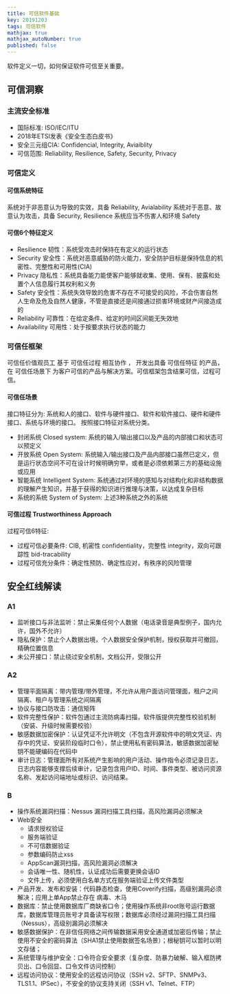 ```yaml
---
title: 可信软件基础
key: 20191203
tags: 可信软件
mathjax: true
mathjax_autoNumber: true
published: false
---
```


软件定义一切，如何保证软件可信至关重要。<!--more-->

## 可信洞察

### 主流安全标准

- 国际标准: ISO/IEC/ITU
- 2018年ETSI发表《安全生态白皮书》
- 安全三元组CIA: Confidencial, Integrity, Aviaiblity
- 可信范围: Reliability, Resilience, Safety, Security, Privacy

### 可信定义

#### 可信系统特征

系统对于非恶意认为导致的实效，具备 Reliability, Avialability
系统对于恶意、故意认为攻击，具备 Security, Resilience
系统应当不伤害人和环境 Safety

#### 可信6个特征定义

- Resilience 韧性：系统受攻击时保持在有定义的运行状态
- Security 安全性：系统对恶意威胁的防火能力，安全防护目标是保持信息的机密性、完整性和可用性(CIA)
- Privacy 隐私性：系统具备能力能使客户能够就收集、使用、保有、披露和处置个人信息履行其权利和义务
- Safety 安全性：系统失效导致的危害不存在不可接受的风险，不会伤害自然人生命及危及自然人健康，不管是直接还是间接通过损害环境或财产间接造成的
- Reliability 可靠性：在给定条件、给定的时间区间能无失效地
- Availability 可用性：处于按要求执行状态的能力

### 可信任框架

可信任价值观员工 基于 可信任过程 相互协作 ， 开发出具备 可信任特征 的产品， 在 可信任场景下 为客户可信的产品与解决方案。可信框架包含结果可信，过程可信。

#### 可信任场景

接口特征分为: 系统和人的接口、软件与硬件接口、软件和软件接口、硬件和硬件接口、系统与环境的接口。
按照接口特征对系统分类。

- 封闭系统 Closed system: 系统的输入/输出接口以及产品的内部接口和状态可以预定义
- 开放系统 Open System: 系统输入/输出接口及产品内部接口虽然已定义，但是运行状态空间不可在设计时候明确穷举，或者是必须依赖第三方的基础设施或应用
- 智能系统 Intelligent System: 系统通过对环境的感知与对结构化和非结构数据的理解产生知识，并基于获得的知识进行推理与决策，以达成复杂目标
- 系统的系统 System of System: 上述3种系统之外的系统

#### 可信过程 Trustworthiness Approach

过程可信6特征:

- 过程可信必要条件: CIB, 机密性 confidentiality，完整性 integrity，双向可跟踪性 bid-tracability
- 过程可信充分条件：确定性预防、确定性应对，有秩序的风险管理

## 安全红线解读

### A1

- 监听接口与非法监听：禁止采集任何个人数据（电话录音是典型例子，国内允许，国外不允许）
- 隐私保护：禁止个人数据出境，个人数据安全保护机制，授权获取并可撤回，精确位置信息
- 未公开接口：禁止绕过安全机制，文档公开，受限公开

### A2

- 管理平面隔离：带内管理/带外管理，不允许从用户面访问管理面，租户之间隔离、租户与管理系统之间隔离
- 协议与接口防攻击：通信矩阵
- 软件完整性保护：软件包通过主流防病毒扫描，软件版提供完整性校验机制（安装、升级时候需要校验）
- 敏感数据加密保护：认证凭证不允许明文（不包含开源软件中的明文凭证、内存中的凭证、安装阶段临时口令），禁止使用私有密码算法，敏感数据加密秘钥不能硬编码在代码中
- 审计日志：管理面所有对系统产生影响的用户活动、操作指令必须记录日志，日志内容能够支撑后续审计，记录包含用户ID、时间、事件类型、被访问资源名称、发起访问端地址或标识、访问结果。

### B

- 操作系统漏洞扫描：Nessus 漏洞扫描工具扫描，高风险漏洞必须解决
- Web安全
  - 请求授权验证
  - 服务端验证
  - 不可信数据验证
  - 参数编码防止xss
  - AppScan漏洞扫描，高风险漏洞必须解决
  - 会话唯一性、随机性，认证成功后需要更换会话ID
  - 文件上传，必须使用白名单方式在服务端验证上传文件类型
- 产品开发、发布和安装：代码静态检查，使用Coverify扫描，高级别漏洞必须解决；应用上单App禁止存在 病毒、木马
- 数据库：禁止使用数据库厂商缺省口令；使用操作系统非root账号运行数据库，数据库管理员账号才具备读写权限；数据库必须经过漏洞扫描工具扫描（Nessus），高级别漏洞必须解决
- 敏感数据保护：在非信任网络之间传输数据采用安全通道或加密后传输；禁止使用不安全的密码算法（SHA1禁止使用数据签名场景）；根秘钥可以暂时以明文存储；
- 系统管理与维护安全：口令符合安全要求（复杂度、防暴力破解、输入框防拷贝出、口令回显、口令文件访问控制）
- 远程访问协议：使用安全的远程访问协议（SSH v2、SFTP、SNMPv3、TLS1.1、IPSec），不安全的协议支持关闭（SSH v1、Telnet、FTP）
